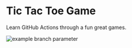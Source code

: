 # Tic Tac Toe Game


Learn GitHub Actions through a fun great games.



![example branch parameter](https://github.com/MaureenOrg/Actions-CI-/workflows/Node%20CI/badge.svg?branch=master)
